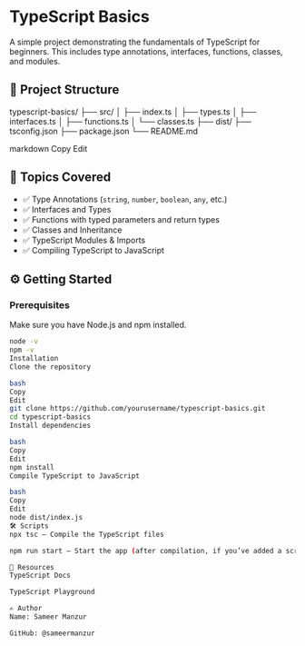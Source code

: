 # TypeScript Basics

A simple project demonstrating the fundamentals of TypeScript for beginners. This includes type annotations, interfaces, functions, classes, and modules.

## 📁 Project Structure

typescript-basics/ ├── src/ │ ├── index.ts │ ├── types.ts │ ├── interfaces.ts │ ├── functions.ts │ └── classes.ts ├── dist/ ├── tsconfig.json ├── package.json └── README.md

markdown
Copy
Edit

## 🧠 Topics Covered

- ✅ Type Annotations (`string`, `number`, `boolean`, `any`, etc.)
- ✅ Interfaces and Types
- ✅ Functions with typed parameters and return types
- ✅ Classes and Inheritance
- ✅ TypeScript Modules & Imports
- ✅ Compiling TypeScript to JavaScript

## ⚙️ Getting Started

### Prerequisites

Make sure you have Node.js and npm installed.

```bash
node -v
npm -v
Installation
Clone the repository

bash
Copy
Edit
git clone https://github.com/yourusername/typescript-basics.git
cd typescript-basics
Install dependencies

bash
Copy
Edit
npm install
Compile TypeScript to JavaScript

bash
Copy
Edit
node dist/index.js
🛠 Scripts
npx tsc – Compile the TypeScript files

npm run start – Start the app (after compilation, if you’ve added a script)

📘 Resources
TypeScript Docs

TypeScript Playground

✍️ Author
Name: Sameer Manzur 

GitHub: @sameermanzur
 
